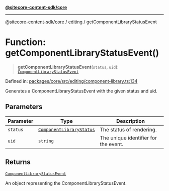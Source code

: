 [**@sitecore-content-sdk/core**](../../README.md)

***

[@sitecore-content-sdk/core](../../README.md) / [editing](../README.md) / getComponentLibraryStatusEvent

# Function: getComponentLibraryStatusEvent()

> **getComponentLibraryStatusEvent**(`status`, `uid`): [`ComponentLibraryStatusEvent`](../interfaces/ComponentLibraryStatusEvent.md)

Defined in: [packages/core/src/editing/component-library.ts:134](https://github.com/Sitecore/xmc-jss-dev/blob/7d08f3848ecc646e56af22ef11f8adc934af98c7/packages/core/src/editing/component-library.ts#L134)

Generates a ComponentLibraryStatusEvent with the given status and uid.

## Parameters

| Parameter | Type | Description |
| ------ | ------ | ------ |
| `status` | [`ComponentLibraryStatus`](../enumerations/ComponentLibraryStatus.md) | The status of rendering. |
| `uid` | `string` | The unique identifier for the event. |

## Returns

[`ComponentLibraryStatusEvent`](../interfaces/ComponentLibraryStatusEvent.md)

An object representing the ComponentLibraryStatusEvent.
